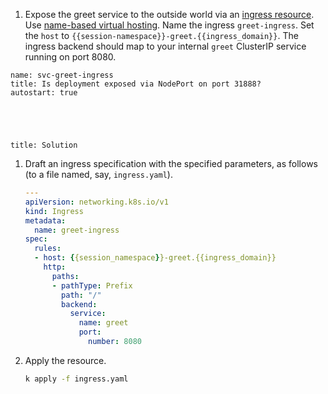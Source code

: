 
1. Expose the greet service to the outside world via an [ingress resource](https://kubernetes.io/docs/concepts/services-networking/ingress/).
  Use [name-based virtual hosting](https://kubernetes.io/docs/concepts/services-networking/ingress/#name-based-virtual-hosting).
  Name the ingress `greet-ingress`. Set the `host` to `{{session-namespace}}-greet.{{ingress_domain}}`.  The ingress backend should map to your internal `greet` ClusterIP service running on port 8080.

```examiner:execute-test
name: svc-greet-ingress
title: Is deployment exposed via NodePort on port 31888?
autostart: true
```

<div style="margin-top: 5em;"></div>

```section:begin
title: Solution
```

1. Draft an ingress specification with the specified parameters, as follows (to a file named, say, `ingress.yaml`).

    ```yaml
    ---
    apiVersion: networking.k8s.io/v1
    kind: Ingress
    metadata:
      name: greet-ingress
    spec:
      rules:
      - host: {{session_namespace}}-greet.{{ingress_domain}}
        http:
          paths:
          - pathType: Prefix
            path: "/"
            backend:
              service:
                name: greet
                port:
                  number: 8080
    ```

1. Apply the resource.

    ```bash
    k apply -f ingress.yaml
    ```

```section:end
```
